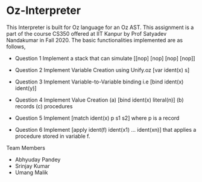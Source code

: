 # Oz-Interpreter

This Interpreter is built for Oz language for an Oz AST. This assignment is a part of the course CS350 offered at IIT Kanpur by Prof Satyadev Nandakumar in Fall 2020. The basic functionalities implemented are as follows,

- Question 1
Implement a stack that can simulate [[nop] [nop] [nop] [nop]]

- Question 2
Implement Variable Creation using Unify.oz [var ident(x) s]

- Question 3
Implement Variable-to-Variable binding i.e [bind ident(x) ident(y)]

- Question 4
Implement Value Creation
(a) [bind ident(x) literal(n)] (b) records (c) procedures

- Question 5
Implement [match ident(x) p s1 s2] where p is a record

- Question 6
Implement [apply ident(f) ident(x1) ... ident(xn)] that applies a procedure stored in variable f.


Team Members
- Abhyuday Pandey
- Srinjay Kumar
- Umang Malik
